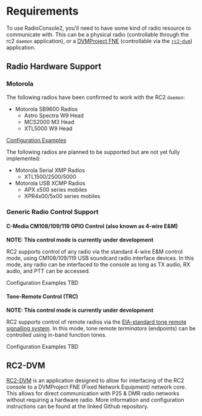 # Requirements

To use RadioConsole2, you'll need to have some kind of radio resource to communicate with. This can be a physical radio 
(controllable through the rc2 `daemon` application), or a [DVMProject FNE](https://github.com/DVMProject/dvmhost) (controllable
via the [`rc2-dvm`](https://github.com/W3AXL/rc2-dvm)) application.

## Radio Hardware Support

### Motorola

The following radios have been confirmed to work with the RC2 `daemon`:

- Motorola SB9600 Radios
    - Astro Spectra W9 Head
    - MCS2000 M3 Head
    - XTL5000 W9 Head

[Configuration Examples](config/daemon-config.md#motorola-sb9600)

The following radios are planned to be supported but are not yet fully implemented:

- Motorola Serial XMP Radios
    - XTL1500/2500/5000
- Motorola USB XCMP Radios
    - APX x500 series mobiles
    - XPR4x00/5x00 series mobiles

### Generic Radio Control Support

#### C-Media CM108/109/119 GPIO Control (also known as 4-wire E&M)

**NOTE: This control mode is currently under development**

RC2 supports control of any radio via the standard 4-wire E&M control mode, using CM108/109/119 USB soundcard radio interface devices.
In this mode, any radio can be interfaced to the console as long as TX audio, RX audio, and PTT can be accessed.

Configuration Examples TBD

#### Tone-Remote Control (TRC)

**NOTE: This control mode is currently under development**

RC2 supports control of remote radios via the [EIA-standard tone remote signalling system](https://en.wikipedia.org/wiki/Tone_remote). 
In this mode, tone remote *terminators* (endpoints) can be controlled using in-band function tones.

Configuration Examples TBD

## RC2-DVM

[RC2-DVM](https://github.com/W3AXL/rc2-dvm) is an application designed to allow for interfacing of the RC2 console to a DVMProject FNE (Fixed Network Equipment) network core.
This allows for direct communication with P25 & DMR radio networks without requiring a hardware radio. More information and configuration instructions can be found at the
linked Github repository.